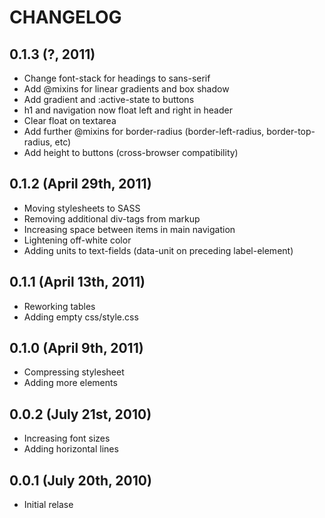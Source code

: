 # CHANGELOG

## 0.1.3 (?, 2011)

* Change font-stack for headings to sans-serif
* Add @mixins for linear gradients and box shadow
* Add gradient and :active-state to buttons
* h1 and navigation now float left and right in header
* Clear float on textarea
* Add further @mixins for border-radius (border-left-radius, border-top-radius, etc)
* Add height to buttons (cross-browser compatibility)


## 0.1.2 (April 29th, 2011)

* Moving stylesheets to SASS
* Removing additional div-tags from markup
* Increasing space between items in main navigation
* Lightening off-white color
* Adding units to text-fields (data-unit on preceding label-element)


## 0.1.1 (April 13th, 2011)

* Reworking tables
* Adding empty css/style.css


## 0.1.0 (April 9th, 2011)

* Compressing stylesheet
* Adding more elements


## 0.0.2 (July 21st, 2010)

* Increasing font sizes
* Adding horizontal lines


## 0.0.1 (July 20th, 2010)

* Initial relase
